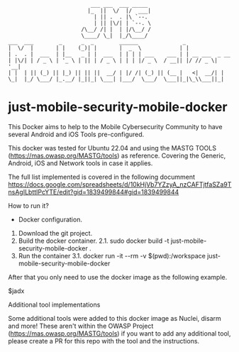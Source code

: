```
                          ___ ___  ___ _____                           
                         |_  ||  \/  |/  ___|                          
                           | || .  . |\ `--.                           
                           | || |\/| | `--. \                          
                       /\__/ /| |  | |/\__/ /                          
                       \____/ \_|  |_/\____/                           
___  ___        _      _  _        ______              _               
|  \/  |       | |    (_)| |       |  _  \            | |              
| .  . |  ___  | |__   _ | |  ___  | | | | ___    ___ | | __ ___  _ __ 
| |\/| | / _ \ | '_ \ | || | / _ \ | | | |/ _ \  / __|| |/ // _ \| '__|
| |  | || (_) || |_) || || ||  __/ | |/ /| (_) || (__ |   <|  __/| |   
\_|  |_/ \___/ |_.__/ |_||_| \___| |___/  \___/  \___||_|\_\\___||_|   
```                                                

# just-mobile-security-mobile-docker
This Docker aims to help to the Mobile Cybersecurity Community to have several Android and iOS Tools pre-configured.

This docker was tested for Ubuntu 22.04 and using the MASTG TOOLS (https://mas.owasp.org/MASTG/tools) as reference. Covering the Generic, Android, iOS and Network tools in case it applies.


The full list implemented is covered in the following documment https://docs.google.com/spreadsheets/d/10kHjVb7YZzyA_nzCAFTjtfaSZa9TnsAgILbttIPcYTE/edit?gid=1839499844#gid=1839499844 

How to run it?

* Docker configuration.

1. Download the git project.
2. Build the docker container.
2.1. sudo docker build -t just-mobile-security-mobile-docker .
3. Run the container
3.1. docker run -it --rm -v $(pwd):/workspace just-mobile-security-mobile-docker	

After that you only need to use the docker image as the following example.

$jadx


Additional tool implementations

Some additional tools were added to this docker image as Nuclei, disarm and more! These aren't within the OWASP Project (https://mas.owasp.org/MASTG/tools) if you want to add any additional tool, please create a PR for this repo with the tool and the instructions.
